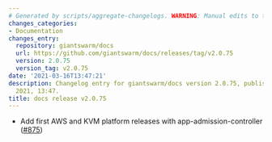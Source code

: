 ```yaml
---
# Generated by scripts/aggregate-changelogs. WARNING: Manual edits to this files will be overwritten.
changes_categories:
- Documentation
changes_entry:
  repository: giantswarm/docs
  url: https://github.com/giantswarm/docs/releases/tag/v2.0.75
  version: 2.0.75
  version_tag: v2.0.75
date: '2021-03-16T13:47:21'
description: Changelog entry for giantswarm/docs version 2.0.75, published on 16 March
  2021, 13:47.
title: docs release v2.0.75
---
```


- Add first AWS and KVM platform releases with app-admission-controller ([#875](https://github.com/giantswarm/docs/pull/875))
